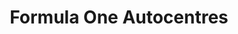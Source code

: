 ---
title: "Formula One Autocentres"
url: /hemel-hempstead/formula-one-autocentres/
shop: car repair
---